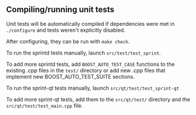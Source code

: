 Compiling/running unit tests
------------------------------------

Unit tests will be automatically compiled if dependencies were met in `./configure`
and tests weren't explicitly disabled.

After configuring, they can be run with `make check`.

To run the sprintd tests manually, launch `src/test/test_sprint`.

To add more sprintd tests, add `BOOST_AUTO_TEST_CASE` functions to the existing
.cpp files in the `test/` directory or add new .cpp files that
implement new BOOST_AUTO_TEST_SUITE sections.

To run the sprint-qt tests manually, launch `src/qt/test/test_sprint-qt`

To add more sprint-qt tests, add them to the `src/qt/test/` directory and
the `src/qt/test/test_main.cpp` file.
